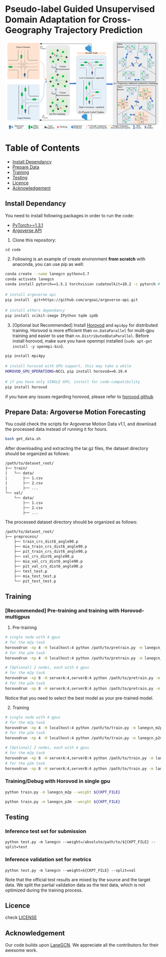 # Pseudo-label Guided Unsupervised Domain Adaptation for Cross-Geography Trajectory Prediction


![img](misc/img.png)


Table of Contents
=================
  * [Install Dependancy](#install-dependancy)
  * [Prepare Data](#prepare-data-argoverse-motion-forecasting)
  * [Training](#training)
  * [Testing](#testing)
  * [Licence](#licence)
  * [Acknowledgement](#Acknowledgement)



## Install Dependancy
You need to install following packages in order to run the code:
- [PyTorch>=1.3.1](https://pytorch.org/)
- [Argoverse API](https://github.com/argoai/argoverse-api#installation)

1. Clone this repository:
```
cd code
```

2. Following is an example of create environment **from scratch** with anaconda, you can use pip as well:
```sh
conda create --name lanegcn python=3.7
conda activate lanegcn
conda install pytorch==1.5.1 torchvision cudatoolkit=10.2 -c pytorch # pytorch=1.5.1 when the code is release

# install argoverse api
pip install  git+https://github.com/argoai/argoverse-api.git

# install others dependancy
pip install scikit-image IPython tqdm ipdb
```

3. \[Optional but Recommended\] Install [Horovod](https://github.com/horovod/horovod#install) and `mpi4py` for distributed training. Horovod is more efficient than `nn.DataParallel` for mulit-gpu training and easier to use than `nn.DistributedDataParallel`. Before install horovod, make sure you have openmpi installed (`sudo apt-get install -y openmpi-bin`).
```sh
pip install mpi4py

# install horovod with GPU support, this may take a while
HOROVOD_GPU_OPERATIONS=NCCL pip install horovod==0.19.4

# if you have only SINGLE GPU, install for code-compatibility
pip install horovod
```
if you have any issues regarding horovod, please refer to [horovod github](https://github.com/horovod/horovod)

## Prepare Data: Argoverse Motion Forecasting
You could check the scripts for Argoverse Motion Data v1.1, and download the processed data instead of running it for hours.
```sh
bash get_data.sh
```
After downloading and extracting the tar.gz files, the dataset directory should be organized as follows:
```
/path/to/dataset_root/
├── train/
|   └── data/
|       ├── 1.csv
|       ├── 2.csv
|       ├── ...
└── val/
    └── data/
        ├── 1.csv
        ├── 2.csv
        ├── ...
```
The processed dataset directory should be organized as follows:
```
/path/to/dataset_root/
├── preprocess/
    ├── train_crs_dist6_angle90.p
    ├── mia_train_crs_dist6_angle90.p
    ├── pit_train_crs_dist6_angle90.p
    ├── val_crs_dist6_angle90.p
    ├── mia_val_crs_dist6_angle90.p
    ├── pit_val_crs_dist6_angle90.p
    ├── test_test.p
    ├── mia_test_test.p
    └── pit_test_test.p
```

## Training


### [Recommended] Pre-training and training with Horovod-multigpus

1. Pre-training
```sh
# single node with 4 gpus
# for the m2p task
horovodrun -np 4 -H localhost:4 python /path/to/pretrain.py -m lanegcn_m2p_pre
# for the p2m task
horovodrun -np 4 -H localhost:4 python /path/to/pretrain.py -m lanegcn_p2m_pre
``` 
```sh
# [Optional] 2 nodes, each with 4 gpus
# for the m2p task
horovodrun -np 8 -H serverA:4,serverB:4 python /path/to/pretrain.py -m lanegcn_m2p_pre
# for the p2m task
horovodrun -np 8 -H serverA:4,serverB:4 python /path/to/pretrain.py -m lanegcn_p2m_pre
``` 
Notice that you need to select the best model as your pre-trained model.


2. Training
```sh
# single node with 4 gpus
# for the m2p task
horovodrun -np 4 -H localhost:4 python /path/to/train.py -m lanegcn_m2p --weight ${CKPT_FILE}
# for the p2m task
horovodrun -np 4 -H localhost:4 python /path/to/train.py -m lanegcn_p2m --weight ${CKPT_FILE}
``` 
```sh
# [Optional] 2 nodes, each with 4 gpus
# for the m2p task
horovodrun -np 8 -H serverA:4,serverB:4 python /path/to/train.py -m lanegcn_m2p --weight ${CKPT_FILE}
# for the p2m task
horovodrun -np 8 -H serverA:4,serverB:4 python /path/to/train.py -m lanegcn_p2m --weight ${CKPT_FILE}
``` 

### Training/Debug with Horovod in single gpu 
```sh
python train.py -m lanegcn_m2p --weight ${CKPT_FILE}
```
```sh
python train.py -m lanegcn_p2m --weight ${CKPT_FILE}
```


## Testing
### Inference test set for submission
```
python test.py -m lanegcn --weight=/absolute/path/to/${CKPT_FILE} --split=test
```
### Inference validation set for metrics
```
python test.py -m lanegcn --weight=${CKPT_FILE} --split=val
```
Note that the official test results are mixed by the source and the target data. We split the partial validation data as the test data, which is not optimized during the training process. 


## Licence
check [LICENSE](LICENSE)

## Acknowledgement

Our code builds upon [LaneGCN](https://github.com/uber-research/LaneGCN). 
We appreciate all the contributors for their awesome work.
